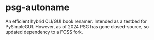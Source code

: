 # psg-autoname
 An efficient hybrid CLI/GUI book renamer. Intended as a testbed for PySimpleGUI. However, as of 2024 PSG has gone closed-source, so updated dependency to a FOSS fork.
